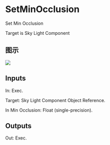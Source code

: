 # SetMinOcclusion

Set Min Occlusion

Target is Sky Light Component

## 图示

![]($-20221218-20345377.png)

## Inputs

In: Exec.

Target: Sky Light Component Object Reference.

In Min Occlusion: Float (single-precision).  

## Outputs

Out: Exec.

